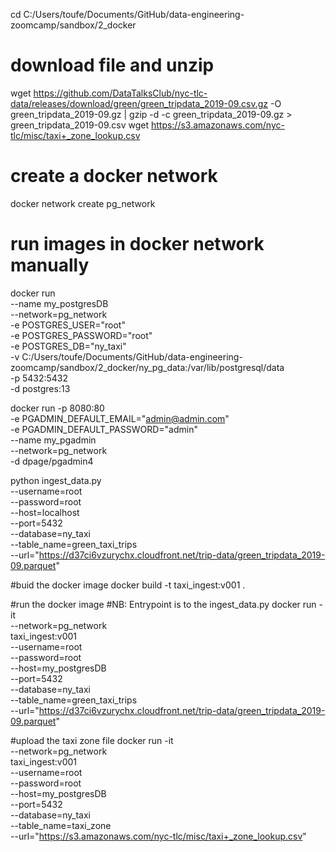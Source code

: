 cd C:/Users/toufe/Documents/GitHub/data-engineering-zoomcamp/sandbox/2_docker

# download file and unzip 
wget https://github.com/DataTalksClub/nyc-tlc-data/releases/download/green/green_tripdata_2019-09.csv.gz -O green_tripdata_2019-09.gz | gzip -d -c green_tripdata_2019-09.gz > green_tripdata_2019-09.csv
wget https://s3.amazonaws.com/nyc-tlc/misc/taxi+_zone_lookup.csv

# create a docker network
docker network create pg_network

# run images in docker network manually
docker run \
    --name my_postgresDB \
    --network=pg_network \
    -e POSTGRES_USER="root" \
    -e POSTGRES_PASSWORD="root" \
    -e POSTGRES_DB="ny_taxi" \
    -v C:/Users/toufe/Documents/GitHub/data-engineering-zoomcamp/sandbox/2_docker/ny_pg_data:/var/lib/postgresql/data \
    -p 5432:5432 \
    -d postgres:13

docker run -p 8080:80 \
  -e PGADMIN_DEFAULT_EMAIL="admin@admin.com" \
  -e PGADMIN_DEFAULT_PASSWORD="admin" \
  --name my_pgadmin \
  --network=pg_network \
  -d dpage/pgadmin4

python ingest_data.py \
    --username=root \
    --password=root \
    --host=localhost \
    --port=5432 \
    --database=ny_taxi \
    --table_name=green_taxi_trips \
    --url="https://d37ci6vzurychx.cloudfront.net/trip-data/green_tripdata_2019-09.parquet"

#buid the docker image
docker build -t taxi_ingest:v001 .

#run the docker image 
#NB: Entrypoint is to the ingest_data.py
docker run -it \
    --network=pg_network \
    taxi_ingest:v001 \
        --username=root \
        --password=root \
        --host=my_postgresDB \
        --port=5432 \
        --database=ny_taxi \
        --table_name=green_taxi_trips \
        --url="https://d37ci6vzurychx.cloudfront.net/trip-data/green_tripdata_2019-09.parquet"

#upload the taxi zone file
docker run -it \
    --network=pg_network \
    taxi_ingest:v001 \
        --username=root \
        --password=root \
        --host=my_postgresDB \
        --port=5432 \
        --database=ny_taxi \
        --table_name=taxi_zone \
        --url="https://s3.amazonaws.com/nyc-tlc/misc/taxi+_zone_lookup.csv"
